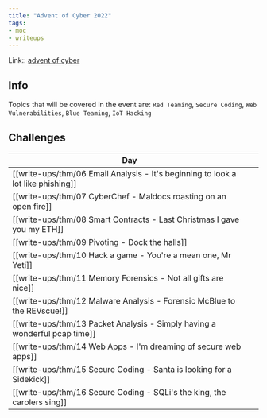 ```yaml
---
title: "Advent of Cyber 2022"
tags:
- moc
- writeups
---
```


Link:: [advent of cyber](https://tryhackme.com/room/adventofcyber4)

## Info
Topics that will be covered in the event are: `Red Teaming`, `Secure Coding`, `Web Vulnerabilities`, `Blue Teaming`, `IoT Hacking`

## Challenges

| Day                                                                              |     |
| -------------------------------------------------------------------------------- | --- |
| [[write-ups/thm/06 Email Analysis - It's beginning to look a lot like phishing]] |     |
| [[write-ups/thm/07 CyberChef - Maldocs roasting on an open fire]]                |     |
| [[write-ups/thm/08 Smart Contracts - Last Christmas I gave you my ETH]]          |     |
| [[write-ups/thm/09 Pivoting - Dock the halls]]                                   |     |
| [[write-ups/thm/10 Hack a game - You're a mean one, Mr Yeti]]                    |     |
| [[write-ups/thm/11 Memory Forensics - Not all gifts are nice]]                   |     |
| [[write-ups/thm/12 Malware Analysis - Forensic McBlue to the REVscue!]]          |     |
| [[write-ups/thm/13 Packet Analysis - Simply having a wonderful pcap time]]       |     |
| [[write-ups/thm/14 Web Apps - I'm dreaming of secure web apps]]                  |     |
| [[write-ups/thm/15 Secure Coding - Santa is looking for a Sidekick]]             |     |
| [[write-ups/thm/16 Secure Coding - SQLi's the king, the carolers sing]]          |     |
